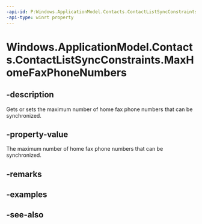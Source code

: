 ```yaml
---
-api-id: P:Windows.ApplicationModel.Contacts.ContactListSyncConstraints.MaxHomeFaxPhoneNumbers
-api-type: winrt property
---
```


<!-- Property syntax
public Windows.Foundation.IReference<int> MaxHomeFaxPhoneNumbers { get;  set; }
-->

# Windows.ApplicationModel.Contacts.ContactListSyncConstraints.MaxHomeFaxPhoneNumbers

## -description
Gets or sets the maximum number of home fax phone numbers that can be synchronized.

## -property-value
The maximum number of home fax phone numbers that can be synchronized.

## -remarks

## -examples

## -see-also
